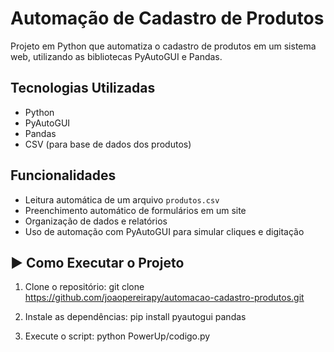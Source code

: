 # Automação de Cadastro de Produtos

Projeto em Python que automatiza o cadastro de produtos em um sistema web, utilizando as bibliotecas PyAutoGUI e Pandas.

## Tecnologias Utilizadas
- Python  
- PyAutoGUI  
- Pandas  
- CSV (para base de dados dos produtos)

## Funcionalidades
- Leitura automática de um arquivo `produtos.csv`  
- Preenchimento automático de formulários em um site  
- Organização de dados e relatórios  
- Uso de automação com PyAutoGUI para simular cliques e digitação


## ▶️ Como Executar o Projeto

1. Clone o repositório:
git clone https://github.com/joaopereirapy/automacao-cadastro-produtos.git

2. Instale as dependências:
pip install pyautogui pandas

3. Execute o script:
python PowerUp/codigo.py

